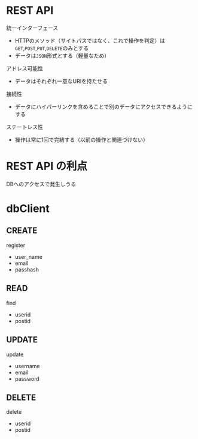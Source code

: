 # REST API

統一インターフェース
- HTTPのメソッド（サイトパスではなく、これで操作を判定）は`GET`,`POST`,`PUT`,`DELETE`のみとする
- データは`JSON`形式とする（軽量なため）

アドレス可能性
- データはそれぞれ一意なURIを持たせる

接続性
- データにハイパーリンクを含めることで別のデータにアクセスできるようにする

ステートレス性
- 操作は常に1回で完結する（以前の操作と関連づけない）

# REST API の利点
DBへのアクセスで発生しうる

# dbClient

## CREATE
register
- user_name
- email
- passhash

## READ
find
- userid
- postid

## UPDATE
update
- username
- email
- password

## DELETE
delete
- userid
- postid